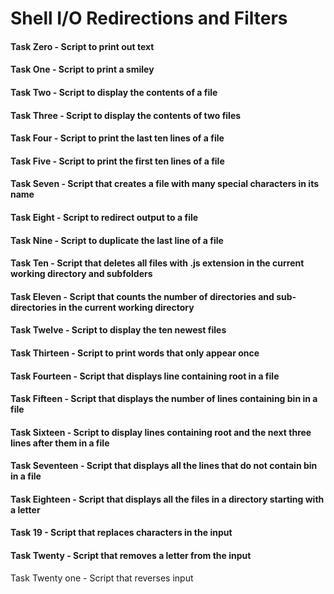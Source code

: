 # Shell I/O Redirections and Filters
#### Task Zero - Script to print out text
#### Task One - Script to print a smiley
#### Task Two - Script to display the contents of a file
#### Task Three - Script to display the contents of two files
#### Task Four - Script to print the last ten lines of a file
#### Task Five - Script to print the first ten lines of a file
#### Task Seven - Script that creates  a file with many special characters in its name
#### Task Eight - Script to redirect output to a file
#### Task Nine - Script to duplicate the last line of a file
#### Task Ten - Script that deletes all files with .js extension in the current working directory and subfolders
#### Task Eleven - Script that counts the number of directories and sub-directories in the current working directory
#### Task Twelve - Script to display the ten newest files
#### Task Thirteen - Script to print words that only appear once
#### Task Fourteen - Script that displays line containing root in a file
#### Task Fifteen - Script that displays the number of  lines containing bin in a file
#### Task Sixteen - Script to display lines containing root and the next three lines after them in a file
#### Task Seventeen - Script that displays all the lines that do not contain bin in a file
#### Task Eighteen - Script that displays all the files in a directory starting with a letter
#### Task 19 - Script that replaces characters in the input
#### Task Twenty - Script that removes a letter from the input
Task Twenty one - Script that reverses input
